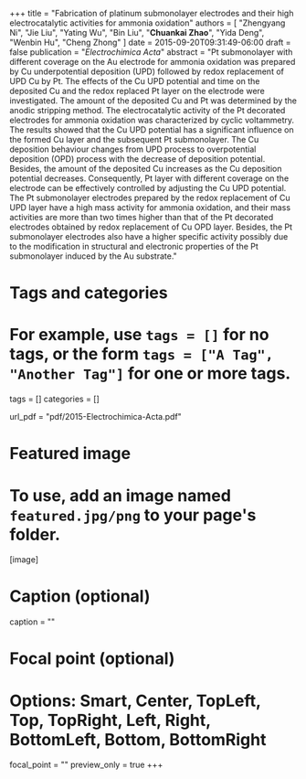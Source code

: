 +++
title = "Fabrication of platinum submonolayer electrodes and their high electrocatalytic activities for ammonia oxidation"
authors = [ "Zhengyang Ni", "Jie Liu", "Yating Wu", "Bin Liu", "**Chuankai Zhao**", "Yida Deng", "Wenbin Hu", "Cheng Zhong" ]
date = 2015-09-20T09:31:49-06:00
draft = false
publication = "*Electrochimica Acta*"
abstract = "Pt submonolayer with different coverage on the Au electrode for ammonia oxidation was prepared by Cu underpotential deposition (UPD) followed by redox replacement of UPD Cu by Pt. The effects of the Cu UPD potential and time on the deposited Cu and the redox replaced Pt layer on the electrode were investigated. The amount of the deposited Cu and Pt was determined by the anodic stripping method. The electrocatalytic activity of the Pt decorated electrodes for ammonia oxidation was characterized by cyclic voltammetry. The results showed that the Cu UPD potential has a significant influence on the formed Cu layer and the subsequent Pt submonolayer. The Cu deposition behaviour changes from UPD process to overpotential deposition (OPD) process with the decrease of deposition potential. Besides, the amount of the deposited Cu increases as the Cu deposition potential decreases. Consequently, Pt layer with different coverage on the electrode can be effectively controlled by adjusting the Cu UPD potential. The Pt submonolayer electrodes prepared by the redox replacement of Cu UPD layer have a high mass activity for ammonia oxidation, and their mass activities are more than two times higher than that of the Pt decorated electrodes obtained by redox replacement of Cu OPD layer. Besides, the Pt submonolayer electrodes also have a higher specific activity possibly due to the modification in structural and electronic properties of the Pt submonolayer induced by the Au substrate."
# Tags and categories
# For example, use `tags = []` for no tags, or the form `tags = ["A Tag", "Another Tag"]` for one or more tags.
tags = []
categories = []

url_pdf = "pdf/2015-Electrochimica-Acta.pdf"

# Featured image
# To use, add an image named `featured.jpg/png` to your page's folder. 
[image]
  # Caption (optional)
  caption = ""

  # Focal point (optional)
  # Options: Smart, Center, TopLeft, Top, TopRight, Left, Right, BottomLeft, Bottom, BottomRight
  focal_point = ""
  preview_only = true
+++

